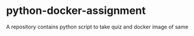 # python-docker-assignment
A repository contains python script to take quiz  and docker image of same
